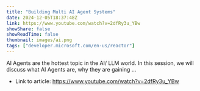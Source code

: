 ```yaml
---
title: "Building Multi AI Agent Systems"
date: 2024-12-05T18:37:48Z
link: https://www.youtube.com/watch?v=2dfRy3u_YBw
showShare: false
showReadTime: false
thumbnail: images/ai.png
tags: ["developer.microsoft.com/en-us/reactor"]
---
```

AI Agents are the hottest topic in the AI/ LLM world. In this session, we will discuss what AI Agents are, why they are gaining ...

- Link to article: https://www.youtube.com/watch?v=2dfRy3u_YBw